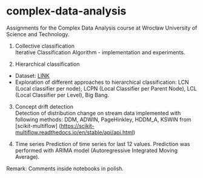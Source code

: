 # complex-data-analysis
Assignments for the Complex Data Analysis course at Wrocław University of Science and Technology.

1. Collective classification <br>
Iterative Classification Algorithm - implementation and experiments.

2. Hierarchical classification
  - Dataset: [LINK](https://sites.google.com/site/hrsvmproject/datasets-hier)
  - Exploration of different approaches to hierarchical classification: LCN (Local classifier per node), LCPN (Local Classifier per Parent Node), LCL (Local Classifier per Level), Big Bang.

3. Concept drift detection <br>
Detection of distribution change on stream data implemented with following methods: DDM, ADWIN, PageHinkley, HDDM_A, KSWIN from [scikit-multiflow] (https://scikit-multiflow.readthedocs.io/en/stable/api/api.html)

4. Time series
Prediction of time series for last 12 values. Prediction was performed with ARIMA model (Autoregressive Integrated Moving Average).

Remark: Comments inside notebooks in polish.
